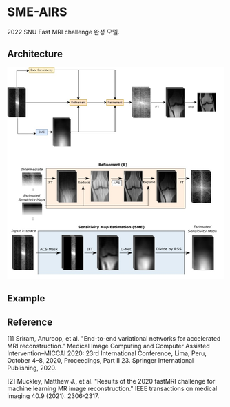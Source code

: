 # SME-AIRS
2022 SNU Fast MRI challenge 완성 모델. 


## Architecture
<img src= "https://github.com/espanic/SME-AIRS/blob/main/architecture.jpg">

## Example


## Reference 
[1] Sriram, Anuroop, et al. "End-to-end variational networks for accelerated MRI reconstruction." Medical Image Computing and Computer Assisted Intervention–MICCAI 2020: 23rd International Conference, Lima, Peru, October 4–8, 2020, Proceedings, Part II 23. Springer International Publishing, 2020.

[2] Muckley, Matthew J., et al. "Results of the 2020 fastMRI challenge for machine learning MR image reconstruction." IEEE transactions on medical imaging 40.9 (2021): 2306-2317.
